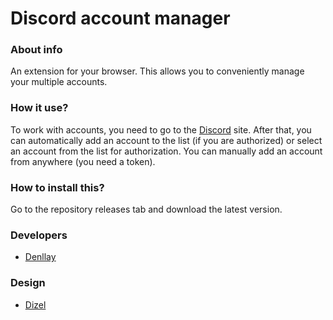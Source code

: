 # Discord account manager

### About info
An extension for your browser. This allows you to conveniently manage your multiple accounts.

### How it use?
To work with accounts, you need to go to the [Discord](https://discord.com/) site. 
After that, you can automatically add an account to the list (if you are authorized) or select an account from the list for authorization. 
You can manually add an account from anywhere (you need a token).

### How to install this?
Go to the repository releases tab and download the latest version.

### Developers

* [Denllay](https://github.com/Denllay)

### Design
* [Dizel](https://github.com/DizelBadCoder)


